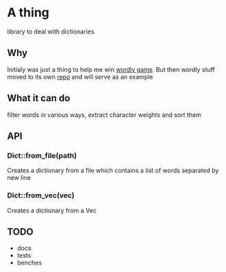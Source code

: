 # A thing
library to deal with dictionaries 

## Why
Initialy was just a thing to help me win [wordly game](https://www.powerlanguage.co.uk/wordle/). But then wordly stuff moved to its own [repo](https://github.com/Lurk/wordly_helper) and will serve as an example


## What it can do 
filter words in various ways, extract character weights and sort them

## API

### Dict::from_file(path)
Creates a dictionary from a file which contains a list of words separated by new line

### Dict::from_vec(vec)
Creates a dictionary from a Vec<String> 


## TODO
* docs
* tests
* benches


